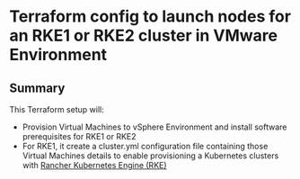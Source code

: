 # Terraform config to launch nodes for an RKE1 or RKE2 cluster in VMware Environment

## Summary

This Terraform setup will:

- Provision Virtual Machines to vSphere Environment and install software prerequisites for RKE1 or RKE2
- For RKE1, it create a cluster.yml configuration file containing those Virtual Machines details to enable provisioning a Kubernetes clusters with [Rancher Kubernetes Engine (RKE)](https://rancher.com/docs/rke/latest/en/)